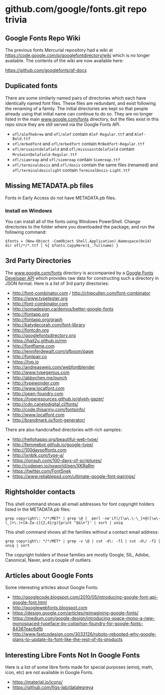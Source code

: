 # github.com/google/fonts.git repo trivia

## Google Fonts Repo Wiki

The previous fonts Mercurial repository had a wiki at <https://code.google.com/p/googlefontdirectory/wiki> which is no longer available. 
The contents of the wiki are now available here:

<https://github.com/googlefonts/gf-docs>

## Duplicated fonts

There are some similarly named pairs of directories which each have identically named font files. 
These files are redundant, and exist following the renaming of a family.
The initial directories are kept so that people already using that initial name can continue to do so. 
They are no longer listed in the main www.google.com/fonts directory, but the files exist in this repo since they are still served via the Google Fonts API. 

- `ofl/alefhebrew` and `ofl/alef` contain `Alef-Regular.ttf` and `Alef-Bold.ttf`
- `ofl/mrbedford` and `ofl/mrbedfort` contain `MrBedfort-Regular.ttf`
- `ofl/mrssaintdelafield` and `ofl/misssaintdelafield` contain `MrsSaintDelafield-Regular.ttf`
- `ofl/siamreap` and `ofl/siemreap` contain `Siemreap.ttf`
- `ofl/terminaldosis` and `ofl/dosis` contain the same files (renamed) and `ofl/terminaldosislight` contain `TerminalDosis-Light.ttf`

## Missing METADATA.pb files

Fonts in Early Access do not have METADATA.pb files.

### Install on Windows

You can install all of the fonts using Windows PowerShell. Change directories to the folder where you downloaded the package, and run the following command:
```
$fonts = (New-Object -ComObject Shell.Application).Namespace(0x14)
dir ofl/*/*.ttf | %{ $fonts.CopyHere($_.fullname) }
```

## 3rd Party Directories

The www.google.com/fonts directory is accompanied by a [Google Fonts Developer API](https://developers.google.com/fonts/docs/developer_api) which provides raw data for constructing such a directory in JSON format. 
Here is a list of 3rd party directories:

* http://font-combinator.com / http://chipcullen.com/font-combinator
* https://www.typetester.org
* http://font-combinator.com
* http://somadesign.ca/demos/better-google-fonts
* http://fontapp.org
* http://fontapp.org/graph
* http://katydecorah.com/font-library
* http://fontcdn.org
* http://googlefontsdirectory.org
* https://hail2u.github.io/mn
* http://fontflame.com
* http://jenniferdewalt.com/gfboom/page
* http://fontpair.co
* https://typ.io
* http://andreasweis.com/webfontblender
* http://www.typegenius.com
* http://abbychen.me/punch
* http://typewonder.com
* http://www.localfont.com
* http://open-foundry.com
* https://typeresources.github.io/glyph-gazer/
* http://cdn.canelodigital.cl/fonts/
* http://code.thisarmy.com/fontsinfo/
* http://www.localfont.com
* http://brandmark.io/font-generator/

There are also handcrafted directories with rich samples:

* http://hellohappy.org/beautiful-web-type/
* http://femmebot.github.io/google-type/
* http://100daysoffonts.com
* http://jxnblk.com/type-a/
* https://jonsuh.com/100-days-of-scriptures/
* http://codepen.io/nxworld/pen/XKRaRm
* https://twitter.com/FontSnek
* https://www.reliablepsd.com/ultimate-google-font-pairings/

## Rightsholder contacts

This shell command shows all email addresses for font copyright holders listed in the METADATA.pb files:

    grep copyright\: */*/MET* | grep \@ |  perl -ne'if(/[\w\.\-\_]+@([\w\-\_]+\.)+[A-Za-z]{2,4}/g){print "$&\n"}' | sort | uniq

This shell command shows all the families without a contact email address:

    grep copyright\: */*/MET* | grep -v \@ | cut -d\: -f1 | cut -d\/ -f2 | uniq | sort

The copyright holders of those families are mostly Google, SIL, Adobe, Canonical, Naver, and a couple of outliers. 

## Articles about Google Fonts

Some interesting articles about Google Fonts:

* <http://googlecode.blogspot.com/2010/05/introducing-google-font-api-google-font.html>
* <http://googlewebfonts.blogspot.com>
* <https://design.google.com/articles/reimagining-google-fonts/>
* <https://medium.com/google-design/introducing-space-mono-a-new-monospaced-typeface-by-colophon-foundry-for-google-fonts-84367eac6dfb>
* <http://www.fastcodesign.com/3033126/roboto-rebooted-why-google-plans-to-update-its-font-like-the-rest-of-its-products>

## Interesting Libre Fonts Not In Google Fonts

Here is a list of some libre fonts made for special purposes (emoij, math, icon, etc) are not available in Google Fonts. 

* https://material.io/icons/
* https://github.com/figs-lab/datalegreya

